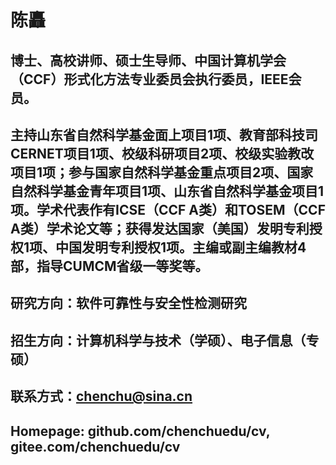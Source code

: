 # 陈矗

## 博士、高校讲师、硕士生导师、中国计算机学会（CCF）形式化方法专业委员会执行委员，IEEE会员。

## 主持山东省自然科学基金面上项目1项、教育部科技司CERNET项目1项、校级科研项目2项、校级实验教改项目1项；参与国家自然科学基金重点项目2项、国家自然科学基金青年项目1项、山东省自然科学基金项目1项。学术代表作有ICSE（CCF A类）和TOSEM（CCF A类）学术论文等；获得发达国家（美国）发明专利授权1项、中国发明专利授权1项。主编或副主编教材4部，指导CUMCM省级一等奖等。


## 研究方向：软件可靠性与安全性检测研究

## 招生方向：计算机科学与技术（学硕）、电子信息（专硕）

## 联系方式：chenchu@sina.cn

## Homepage: github.com/chenchuedu/cv, gitee.com/chenchuedu/cv
